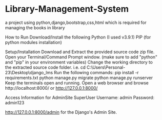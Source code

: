 # Library-Management-System
 a project using python,django,bootstrap,css,html  which is required for  managing the books in library

 
How to Run
Download/Install the following
Python (I used v3.9.1)
PIP (for python modules installation)

Setup/Installation
Download and Extract the provided source code zip file. 
Open your Terminal/Command Prompt window. (make sure to add "python" and "pip" in your environment variables)
Change the working directory to the extracted source code folder. i.e. cd C:\Users\Personal-23\Desktop\django_lms
Run the following commands:
pip install -r requirements.txt
python manage.py migrate
python manage.py runserver
Keep the terminals open and running.
Open a web browser and browse http://localhost:8000/ or http://127.0.0.1:8000/

Access Information for AdminSite
SuperUser
Username: admin
Password: admin123

http://127.0.0.1:8000/admin for the Django's Admin Site.
